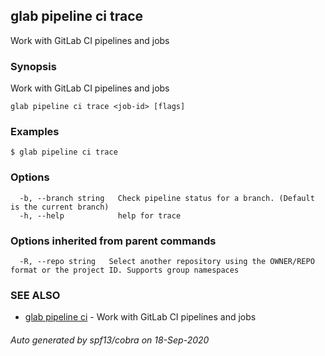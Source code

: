 ## glab pipeline ci trace

Work with GitLab CI pipelines and jobs

### Synopsis

Work with GitLab CI pipelines and jobs

```
glab pipeline ci trace <job-id> [flags]
```

### Examples

```
$ glab pipeline ci trace

```

### Options

```
  -b, --branch string   Check pipeline status for a branch. (Default is the current branch)
  -h, --help            help for trace
```

### Options inherited from parent commands

```
  -R, --repo string   Select another repository using the OWNER/REPO format or the project ID. Supports group namespaces
```

### SEE ALSO

* [glab pipeline ci](glab_pipeline_ci.md)	 - Work with GitLab CI pipelines and jobs

###### Auto generated by spf13/cobra on 18-Sep-2020
